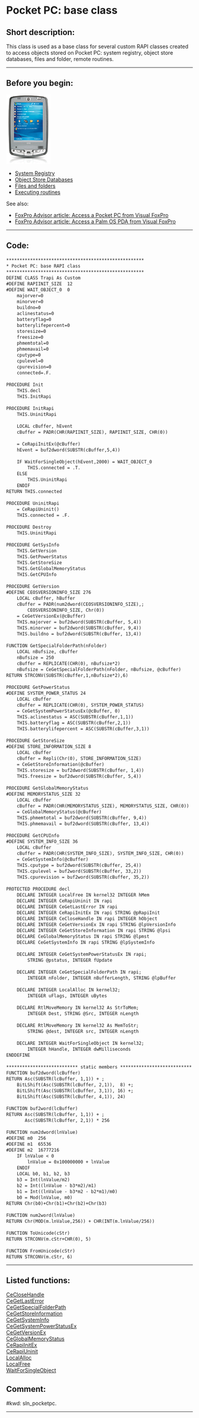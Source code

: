 <link rel="stylesheet" type="text/css" href="../css/win32api.css">  
<link rel="stylesheet" href="https://cdnjs.cloudflare.com/ajax/libs/font-awesome/4.7.0/css/font-awesome.min.css">

# Pocket PC: base class

## Short description:
This class is used as a base class for several custom RAPI classes created to access objects stored on Pocket PC: system registry, object store databases, files and folder, remote routines.  
***  


## Before you begin:
![](../images/pocketpcs.png)  

* [System Registry](sample_441.md)  
* [Object Store Databases](sample_445.md)  
* [Files and folders](sample_448.md)  
* [Executing routines](sample_466.md)  

See also:

* [FoxPro Advisor article: Access a Pocket PC from Visual FoxPro](sample_000.md)  
* [FoxPro Advisor article: Access a Palm OS PDA from Visual FoxPro](sample_000.md)  
  
***  


## Code:
```foxpro  
****************************************************
* Pocket PC: base RAPI class
****************************************************
DEFINE CLASS Trapi As Custom
#DEFINE RAPIINIT_SIZE  12
#DEFINE WAIT_OBJECT_0  0
	majorver=0
	minorver=0
	buildno=0
	aclinestatus=0
	batteryflag=0
	batterylifepercent=0
	storesize=0
	freesize=0
	phmemtotal=0
	phmemavail=0
	cputype=0
	cpulevel=0
	cpurevision=0
	connected=.F.

PROCEDURE Init
	THIS.decl
	THIS.InitRapi
	
PROCEDURE InitRapi
	THIS.UninitRapi

	LOCAL cBuffer, hEvent
	cBuffer = PADR(CHR(RAPIINIT_SIZE), RAPIINIT_SIZE, CHR(0))

	= CeRapiInitEx(@cBuffer)
	hEvent = buf2dword(SUBSTR(cBuffer,5,4))

	IF WaitForSingleObject(hEvent,2000) = WAIT_OBJECT_0
		THIS.connected = .T.
	ELSE
		THIS.UninitRapi
	ENDIF
RETURN THIS.connected

PROCEDURE UninitRapi
	= CeRapiUninit()
	THIS.connected = .F.

PROCEDURE Destroy
	THIS.UninitRapi

PROCEDURE GetSysInfo
	THIS.GetVersion
	THIS.GetPowerStatus
	THIS.GetStoreSize
	THIS.GetGlobalMemoryStatus
	THIS.GetCPUInfo

PROCEDURE GetVersion
#DEFINE CEOSVERSIONINFO_SIZE 276
	LOCAL cBuffer, hBuffer
	cBuffer = PADR(num2dword(CEOSVERSIONINFO_SIZE),;
		CEOSVERSIONINFO_SIZE, Chr(0))
	= CeGetVersionEx(@cBuffer)
	THIS.majorver = buf2dword(SUBSTR(cBuffer, 5,4))
	THIS.minorver = buf2dword(SUBSTR(cBuffer, 9,4))
	THIS.buildno = buf2dword(SUBSTR(cBuffer, 13,4))

FUNCTION GetSpecialFolderPath(nFolder)
	LOCAL nBufsize, cBuffer
	nBufsize = 250
	cBuffer = REPLICATE(CHR(0), nBufsize*2)
	nBufsize = CeGetSpecialFolderPath(nFolder, nBufsize, @cBuffer)
RETURN STRCONV(SUBSTR(cBuffer,1,nBufsize*2),6)

PROCEDURE GetPowerStatus
#DEFINE SYSTEM_POWER_STATUS 24
	LOCAL cBuffer
	cBuffer = REPLICATE(CHR(0), SYSTEM_POWER_STATUS)
	= CeGetSystemPowerStatusEx(@cBuffer, 0)
	THIS.aclinestatus = ASC(SUBSTR(cBuffer,1,1))
	THIS.batteryflag = ASC(SUBSTR(cBuffer,2,1))
	THIS.batterylifepercent = ASC(SUBSTR(cBuffer,3,1))

PROCEDURE GetStoreSize
#DEFINE STORE_INFORMATION_SIZE 8
	LOCAL cBuffer
	cBuffer = Repli(Chr(0), STORE_INFORMATION_SIZE)
	= CeGetStoreInformation(@cBuffer)
	THIS.storesize = buf2dword(SUBSTR(cBuffer, 1,4))
	THIS.freesize = buf2dword(SUBSTR(cBuffer, 5,4))

PROCEDURE GetGlobalMemoryStatus
#DEFINE MEMORYSTATUS_SIZE 32
	LOCAL cBuffer
	cBuffer = PADR(CHR(MEMORYSTATUS_SIZE), MEMORYSTATUS_SIZE, CHR(0))
	= CeGlobalMemoryStatus(@cBuffer)
	THIS.phmemtotal = buf2dword(SUBSTR(cBuffer, 9,4))
	THIS.phmemavail = buf2dword(SUBSTR(cBuffer, 13,4))

PROCEDURE GetCPUInfo
#DEFINE SYSTEM_INFO_SIZE 36
	LOCAL cBuffer
	cBuffer = PADR(CHR(SYSTEM_INFO_SIZE), SYSTEM_INFO_SIZE, CHR(0))
	= CeGetSystemInfo(@cBuffer)
	THIS.cputype = buf2dword(SUBSTR(cBuffer, 25,4))
	THIS.cpulevel = buf2word(SUBSTR(cBuffer, 33,2))
	THIS.cpurevision = buf2word(SUBSTR(cBuffer, 35,2))

PROTECTED PROCEDURE decl
	DECLARE INTEGER LocalFree IN kernel32 INTEGER hMem
	DECLARE INTEGER CeRapiUninit IN rapi
	DECLARE INTEGER CeGetLastError IN rapi
	DECLARE INTEGER CeRapiInitEx IN rapi STRING @pRapiInit
	DECLARE INTEGER CeCloseHandle IN rapi INTEGER hObject
	DECLARE INTEGER CeGetVersionEx IN rapi STRING @lpVersionInfo
	DECLARE INTEGER CeGetStoreInformation IN rapi STRING @lpsi
	DECLARE CeGlobalMemoryStatus IN rapi STRING @lpmst
	DECLARE CeGetSystemInfo IN rapi STRING @lpSystemInfo

	DECLARE INTEGER CeGetSystemPowerStatusEx IN rapi;
		STRING @pstatus, INTEGER fUpdate

	DECLARE INTEGER CeGetSpecialFolderPath IN rapi;
		INTEGER nFolder, INTEGER nBufferLength, STRING @lpBuffer

	DECLARE INTEGER LocalAlloc IN kernel32;
		INTEGER uFlags, INTEGER uBytes

	DECLARE RtlMoveMemory IN kernel32 As StrToMem;
		INTEGER Dest, STRING @Src, INTEGER nLength

	DECLARE RtlMoveMemory IN kernel32 As MemToStr;
		STRING @dest, INTEGER src, INTEGER nLength

	DECLARE INTEGER WaitForSingleObject IN kernel32;
		INTEGER hHandle, INTEGER dwMilliseconds
ENDDEFINE

*************************** static members ***************************
FUNCTION buf2dword(lcBuffer)
RETURN Asc(SUBSTR(lcBuffer, 1,1)) + ;
	BitLShift(Asc(SUBSTR(lcBuffer, 2,1)),  8) +;
	BitLShift(Asc(SUBSTR(lcBuffer, 3,1)), 16) +;
	BitLShift(Asc(SUBSTR(lcBuffer, 4,1)), 24)

FUNCTION buf2word(lcBuffer)
RETURN Asc(SUBSTR(lcBuffer, 1,1)) + ;
       Asc(SUBSTR(lcBuffer, 2,1)) * 256

FUNCTION num2dword(lnValue)
#DEFINE m0  256
#DEFINE m1  65536
#DEFINE m2  16777216
	IF lnValue < 0
		lnValue = 0x100000000 + lnValue
	ENDIF
	LOCAL b0, b1, b2, b3
	b3 = Int(lnValue/m2)
	b2 = Int((lnValue - b3*m2)/m1)
	b1 = Int((lnValue - b3*m2 - b2*m1)/m0)
	b0 = Mod(lnValue, m0)
RETURN Chr(b0)+Chr(b1)+Chr(b2)+Chr(b3)

FUNCTION num2word(lnValue)
RETURN Chr(MOD(m.lnValue,256)) + CHR(INT(m.lnValue/256))

FUNCTION ToUnicode(cStr)
RETURN STRCONV(m.cStr+CHR(0), 5)

FUNCTION FromUnicode(cStr)
RETURN STRCONV(m.cStr, 6)  
```  
***  


## Listed functions:
[CeCloseHandle](../libraries/rapi/CeCloseHandle.md)  
[CeGetLastError](../libraries/rapi/CeGetLastError.md)  
[CeGetSpecialFolderPath](../libraries/rapi/CeGetSpecialFolderPath.md)  
[CeGetStoreInformation](../libraries/rapi/CeGetStoreInformation.md)  
[CeGetSystemInfo](../libraries/rapi/CeGetSystemInfo.md)  
[CeGetSystemPowerStatusEx](../libraries/rapi/CeGetSystemPowerStatusEx.md)  
[CeGetVersionEx](../libraries/rapi/CeGetVersionEx.md)  
[CeGlobalMemoryStatus](../libraries/rapi/CeGlobalMemoryStatus.md)  
[CeRapiInitEx](../libraries/rapi/CeRapiInitEx.md)  
[CeRapiUninit](../libraries/rapi/CeRapiUninit.md)  
[LocalAlloc](../libraries/kernel32/LocalAlloc.md)  
[LocalFree](../libraries/kernel32/LocalFree.md)  
[WaitForSingleObject](../libraries/kernel32/WaitForSingleObject.md)  

## Comment:
  
  
#kwd: sln_pocketpc.  
  
***  

